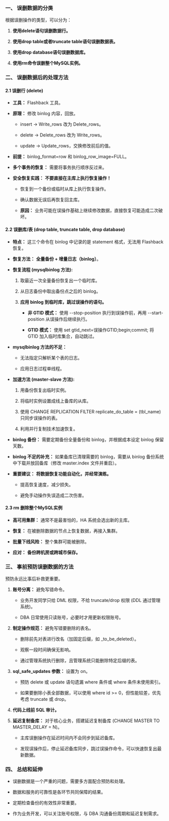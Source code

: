 
### 一、 误删数据的分类

根据误删操作的类型，可以分为：

1. **使用delete语句误删数据行。**
    
2. **使用drop table或者truncate table语句误删数据表。**
    
3. **使用drop database语句误删数据库。**
    
4. **使用rm命令误删整个MySQL实例。**
    

### 二、 误删数据后的处理方法

#### 2.1 误删行 (delete)

- **工具：** Flashback 工具。
    
- **原理：** 修改 binlog 内容，回放。
    
    - insert -> Write_rows 改为 Delete_rows。
        
    - delete -> Delete_rows 改为 Write_rows。
        
    - update -> Update_rows，交换修改前后的值。
        
- **前提：** binlog_format=row 和 binlog_row_image=FULL。
    
- **多个事务的恢复：** 需要将事务执行顺序反过来。
    
- **安全恢复实践：** **不要直接在主库上执行恢复操作！**
    
    - 恢复到一个备份或临时从库上执行恢复操作。
        
    - 确认数据无误后再恢复回主库。
        
    - **原因：** 业务可能在误操作基础上继续修改数据，直接恢复可能造成二次破坏。
        

#### 2.2 误删库/表 (drop table, truncate table, drop database)

- **特点：** 这三个命令在 binlog 中记录的是 statement 格式，无法用 Flashback 恢复。
    
- **恢复方法：** **全量备份 + 增量日志（binlog）**。
    
- **恢复流程 (mysqlbinlog 方法):**
    
    1. 取最近一次全量备份恢复出一个临时库。
        
    2. 从日志备份中取出备份点之后的 binlog。
        
    3. **应用 binlog 到临时库，跳过误操作的语句。**
        
        - **非 GTID 模式：** 使用 --stop-position 执行到误操作前，再用 --start-position 从误操作后继续执行。
            
        - **GTID 模式：** 使用 set gtid_next=误操作GTID;begin;commit; 将 GTID 加入临时库集合，自动跳过。
            
- **mysqlbinlog 方法的不足：**
    
    - 无法指定只解析某个表的日志。
        
    - 应用日志过程单线程。
        
- **加速方法 (master-slave 方法):**
    
    1. 用备份恢复出临时实例。
        
    2. 将临时实例设置成线上备库的从库。
        
    3. 使用 CHANGE REPLICATION FILTER replicate_do_table = (tbl_name) 只同步误操作的表。
        
    4. 利用并行复制技术加速恢复。
        
- **binlog 备份：** 需要定期备份全量备份和 binlog，并根据成本设定 binlog 保留天数。
    
- **binlog 不足的补充：** 如果备库已清理需要的 binlog，需要从 binlog 备份系统中下载并放回备库（修改 master.index 文件并重启）。
    
- **重要建议：** **将数据恢复功能自动化，并经常演练。**
    
    - 提高恢复速度，减少损失。
        
    - 避免手动操作失误造成二次伤害。
        

#### 2.3 rm 删除整个MySQL实例

- **高可用集群：** 通常不是最害怕的，HA 系统会选出新的主库。
    
- **恢复：** 在被删除数据的节点上恢复数据，再接入集群。
    
- **批量下线风险：** 整个集群可能被删除。
    
- **应对：** **备份跨机房或跨城市保存。**
    

### 三、 事前预防误删数据的方法

预防永远比事后补救更重要。

1. **账号分离：** 避免写错命令。
    
    - 业务开发同学只给 DML 权限，不给 truncate/drop 权限 (DDL 通过管理系统)。
        
    - DBA 日常使用只读账号，必要时才用更新权限账号。
        
2. **制定操作规范：** 避免写错要删除的表名。
    
    - 删除前先对表进行改名（加固定后缀，如 _to_be_deleted）。
        
    - 观察一段时间确保无影响。
        
    - 通过管理系统执行删除，且管理系统只能删除特定后缀的表。
        
3. **sql_safe_updates 参数：** 设置为 on。
    
    - 预防 delete 或 update 语句遗漏 where 条件或 where 条件未使用索引。
        
    - 如果要删除小表全部数据，可以使用 where id >= 0，但性能较差，优先考虑 truncate 或 drop。
        
4. **代码上线前 SQL 审计。**
    
5. **延迟复制备库：** 对于核心业务，搭建延迟复制备库 (CHANGE MASTER TO MASTER_DELAY = N)。
    
    - 主库误删操作在延迟时间内不会同步到延迟备库。
        
    - 发现误操作后，停止延迟备库同步，跳过误操作命令，可以快速恢复出最新数据。
        

### 四、 总结和延伸

- 误删数据是一个严重的问题，需要多方面配合预防和处理。
    
- 数据和服务的可靠性是各环节共同保障的结果。
    
- 定期检查备份的有效性非常重要。
    
- 作为业务开发，可以关注账号权限，与 DBA 沟通备份周期和延迟复制需求。
